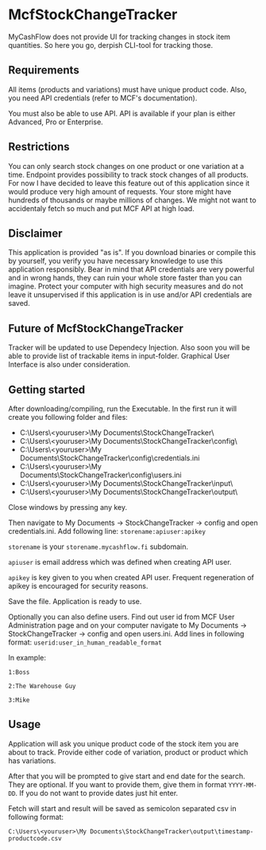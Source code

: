 # McfStockChangeTracker

MyCashFlow does not provide UI for tracking changes in stock item quantities. So here you go, derpish CLI-tool for tracking those.

## Requirements

All items (products and variations) must have unique product code. Also, you need API credentials (refer to MCF's documentation).

You must also be able to use API. API is available if your plan is either Advanced, Pro or Enterprise.

## Restrictions

You can only search stock changes on one product or one variation at a time. Endpoint provides possibility to track stock changes of all products. For now I have decided to leave this feature out of this application since it would produce very high amount of requests. Your store might have hundreds of thousands or maybe millions of changes. We might not want to accidentaly fetch so much and put MCF API at high load.

## Disclaimer

This application is provided "as is". If you download binaries or compile this by yourself, you verify you have necessary knowledge to use this application responsibly. Bear in mind that API credentials are very powerful and in wrong hands, they can ruin your whole store faster than you can imagine. Protect your computer with high security measures and do not leave it unsupervised if this application is in use and/or API credentials are saved.

## Future of McfStockChangeTracker

Tracker will be updated to use Dependecy Injection. Also soon you will be able to provide list of trackable items in input-folder. Graphical User Interface is also under consideration.

## Getting started

After downloading/compiling, run the Executable. In the first run it will create you following folder and files:
* C:\Users\\\<youruser>\My Documents\StockChangeTracker\
* C:\Users\\\<youruser>\My Documents\StockChangeTracker\config\
* C:\Users\\\<youruser>\My Documents\StockChangeTracker\config\credentials.ini
* C:\Users\\\<youruser>\My Documents\StockChangeTracker\config\users.ini
* C:\Users\\\<youruser>\My Documents\StockChangeTracker\input\
* C:\Users\\\<youruser>\My Documents\StockChangeTracker\output\

Close windows by pressing any key.

Then navigate to My Documents -> StockChangeTracker -> config and open credentials.ini. Add following line:
`storename:apiuser:apikey`

`storename` is your `storename.mycashflow.fi` subdomain.

`apiuser` is email address which was defined when creating API user.

`apikey` is key given to you when created API user. Frequent regeneration of apikey is encouraged for security reasons.

Save the file. Application is ready to use.

Optionally you can also define users. Find out user id from MCF User Administration page and on your computer navigate to My Documents -> StockChangeTracker -> config and open users.ini. Add lines in following format:
`userid:user_in_human_readable_format`

In example:

`1:Boss`

`2:The Warehouse Guy`

`3:Mike`

## Usage

Application will ask you unique product code of the stock item you are about to track. Provide either code of variation, product or product which has variations.

After that you will be prompted to give start and end date for the search. They are optional. If you want to provide them, give them in format `YYYY-MM-DD`. If you do not want to provide dates just hit enter.

Fetch will start and result will be saved as semicolon separated csv in following format:

`C:\Users\<youruser>\My Documents\StockChangeTracker\output\timestamp-productcode.csv`

